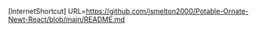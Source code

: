 [InternetShortcut]
URL=https://github.com/jsmelton2000/Potable-Ornate-Newt-React/blob/main/README.md
